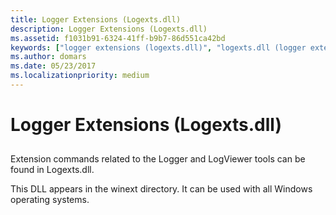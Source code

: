 ```yaml
---
title: Logger Extensions (Logexts.dll)
description: Logger Extensions (Logexts.dll)
ms.assetid: f1031b91-6324-41ff-b9b7-86d551ca42bd
keywords: ["logger extensions (logexts.dll)", "logexts.dll (logger extensions)", "extensions, logger"]
ms.author: domars
ms.date: 05/23/2017
ms.localizationpriority: medium
---
```


# Logger Extensions (Logexts.dll)


## <span id="ddk_logger_extensions_logexts_dll__dbg"></span><span id="DDK_LOGGER_EXTENSIONS_LOGEXTS_DLL__DBG"></span>


Extension commands related to the Logger and LogViewer tools can be found in Logexts.dll.

This DLL appears in the winext directory. It can be used with all Windows operating systems.

 

 





